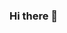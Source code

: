 ### Hi there 👋

<!--
**Tejaswiniojha/Tejaswiniojha** is a ✨ _special_ ✨ repository because its `README.md` (this file) appears on your GitHub profile.

Here are some ideas to get you started:

- 🔭 I’m currently working on ... BlockChain, Web Devlopment
- 🌱 I’m currently learning ...MERN Stack
- 👯 I’m looking to collaborate on ... BlockChain, AI and ML
-->
